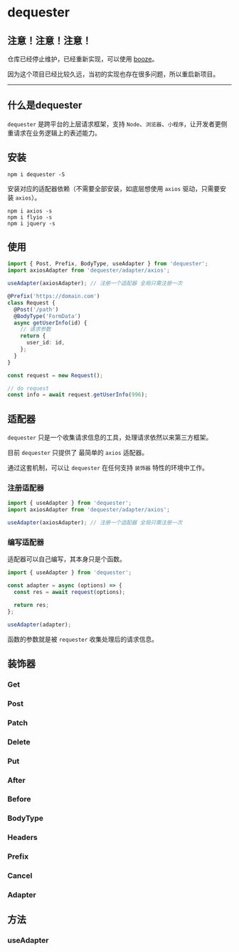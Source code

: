 # dequester

## 注意！注意！注意！

仓库已经停止维护，已经重新实现，可以使用 [booze](https://www.npmjs.com/package/booze)。

因为这个项目已经比较久远，当初的实现也存在很多问题，所以重启新项目。

---
## 什么是dequester

`dequester` 是跨平台的上层请求框架，支持 `Node`、`浏览器`、`小程序`，让开发者更侧重请求在业务逻辑上的表述能力。

## 安装

```shell
npm i dequester -S
```

安装对应的适配器依赖（不需要全部安装，如底层想使用 `axios` 驱动，只需要安装 `axios`）。

```shell
npm i axios -s
npm i flyio -s
npm i jquery -s
```

## 使用

```ts
import { Post, Prefix, BodyType, useAdapter } from 'dequester';
import axiosAdapter from 'dequester/adapter/axios';

useAdapter(axiosAdapter); // 注册一个适配器 全局只需注册一次

@Prefix('https://domain.com')
class Request {
  @Post('/path')
  @BodyType('FormData')
  async getUserInfo(id) {
    // 请求参数
    return {
      user_id: id,
    };
  }
}

const request = new Request();

// do request
const info = await request.getUserInfo(996);
```

## 适配器

`dequester` 只是一个收集请求信息的工具，处理请求依然以来第三方框架。

目前 `dequester` 只提供了 最简单的 `axios` 适配器。

通过这套机制，可以让 `dequester` 在任何支持 `装饰器` 特性的环境中工作。

### 注册适配器

```ts
import { useAdapter } from 'dequester';
import axiosAdapter from 'dequester/adapter/axios';

useAdapter(axiosAdapter); // 注册一个适配器 全局只需注册一次
```

### 编写适配器

适配器可以自己编写，其本身只是个函数。

```ts
import { useAdapter } from 'dequester';

const adapter = async (options) => {
  const res = await request(options);

  return res;
};

useAdapter(adapter);
```

函数的参数就是被 `requester` 收集处理后的请求信息。

## 装饰器

### Get

### Post

### Patch

### Delete

### Put

### After

### Before

### BodyType

### Headers

### Prefix

### Cancel

### Adapter

## 方法

### useAdapter
